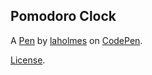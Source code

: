 Pomodoro Clock
--------------


A [Pen](https://codepen.io/lamarholmes/pen/amwPpy) by [laholmes](https://codepen.io/lamarholmes) on [CodePen](https://codepen.io).

[License](https://codepen.io/lamarholmes/pen/amwPpy/license).